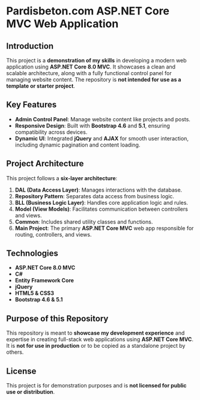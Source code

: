 # Pardisbeton.com ASP.NET Core MVC Web Application

## Introduction
This project is a **demonstration of my skills** in developing a modern web application using **ASP.NET Core 8.0 MVC**. It showcases a clean and scalable architecture, along with a fully functional control panel for managing website content. The repository is **not intended for use as a template or starter project**.

## Key Features
- **Admin Control Panel**: Manage website content like projects and posts.
- **Responsive Design**: Built with **Bootstrap 4.6** and **5.1**, ensuring compatibility across devices.
- **Dynamic UI**: Integrated **jQuery** and **AJAX** for smooth user interaction, including dynamic pagination and content loading.

## Project Architecture

This project follows a **six-layer architecture**:

1. **DAL (Data Access Layer)**: Manages interactions with the database.
2. **Repository Pattern**: Separates data access from business logic.
3. **BLL (Business Logic Layer)**: Handles core application logic and rules.
4. **Model (View Models)**: Facilitates communication between controllers and views.
5. **Common**: Includes shared utility classes and functions.
6. **Main Project**: The primary **ASP.NET Core MVC** web app responsible for routing, controllers, and views.

## Technologies

- **ASP.NET Core 8.0 MVC**
- **C#**
- **Entity Framework Core**
- **jQuery**
- **HTML5 & CSS3**
- **Bootstrap 4.6 & 5.1**

## Purpose of this Repository
This repository is meant to **showcase my development experience** and expertise in creating full-stack web applications using **ASP.NET Core MVC**. It is **not for use in production** or to be copied as a standalone project by others.

## License
This project is for demonstration purposes and is **not licensed for public use or distribution**.
